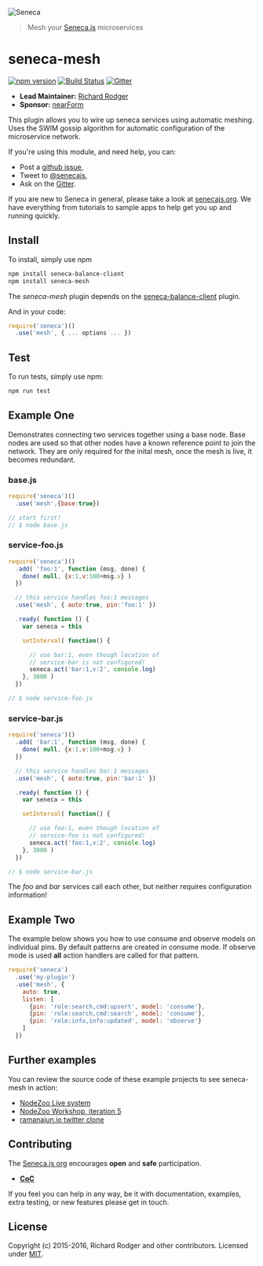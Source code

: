 ![Seneca](http://senecajs.org/files/assets/seneca-logo.png)
> Mesh your [Seneca.js][] microservices

# seneca-mesh
[![npm version][npm-badge]][npm-url]
[![Build Status][travis-badge]][travis-url]
[![Gitter][gitter-badge]][gitter-url]

- __Lead Maintainer:__ [Richard Rodger][Lead]
- __Sponsor:__ [nearForm][Sponsor]

This plugin allows you to wire up seneca services using automatic
meshing. Uses the SWIM gossip algorithm for automatic configuration 
of the microservice network.

If you're using this module, and need help, you can:

- Post a [github issue][],
- Tweet to [@senecajs][],
- Ask on the [Gitter][gitter-url].

If you are new to Seneca in general, please take a look at
[senecajs.org][]. We have everything from tutorials to sample apps to
help get you up and running quickly.


## Install
To install, simply use npm

```sh
npm install seneca-balance-client
npm install seneca-mesh
```
The _seneca-mesh_ plugin depends on the [seneca-balance-client](Balance) plugin.

And in your code:

```js
require('seneca')()
  .use('mesh', { ... options ... })
```

## Test
To run tests, simply use npm:

```sh
npm run test
```

## Example One
Demonstrates connecting two services together using a base node. Base nodes 
are used so that other nodes have a known reference point to join the network.
They are only required for the inital mesh, once the mesh is live, it becomes
redundant.

### base.js

```js
require('seneca')()
  .use('mesh',{base:true})

// start first!
// $ node base.js
```

### service-foo.js

```js
require('seneca')()
  .add( 'foo:1', function (msg, done) {
    done( null, {x:1,v:100+msg.v} )
  })

  // this service handles foo:1 messages
  .use('mesh', { auto:true, pin:'foo:1' })

  .ready( function () {
    var seneca = this

    setInterval( function() {

      // use bar:1, even though location of
      // service-bar is not configured!
      seneca.act('bar:1,v:2', console.log)
    }, 3000 )
  })

// $ node service-foo.js
```

### service-bar.js

```js
require('seneca')()
  .add( 'bar:1', function (msg, done) {
    done( null, {x:1,v:100+msg.v} )
  })

  // this service handles bar:1 messages
  .use('mesh', { auto:true, pin:'bar:1' })

  .ready( function () {
    var seneca = this

    setInterval( function() {

      // use foo:1, even though location of
      // service-foo is not configured!
      seneca.act('foo:1,v:2', console.log)
    }, 3000 )
  })

// $ node service-bar.js
```

The _foo_ and _bar_ services call each other, but neither requires
configuration information!

## Example Two
The example below shows you how to use consume and observe models on 
individual pins. By default patterns are created in consume mode. If
observe mode is used __all__ action handlers are called for that 
pattern.

```js
require('seneca')
  .use('my-plugin')
  .use('mesh', {
    auto: true,
    listen: [
      {pin: 'role:search,cmd:upsert', model: 'consume'},
      {pin: 'role:search,cmd:search', model: 'consume'},
      {pin: 'role:info,info:updated', model: 'observe'}
    ]
  })
```

## Further examples

You can review the source code of these example projects to see seneca-mesh in action:

* [NodeZoo Live system](https://github.com/nodezoo/nodezoo-system)
* [NodeZoo Workshop, iteration 5](https://github.com/nodezoo/nodezoo-workshop#iteration-05-mesh-networking)
* [ramanajun.io twitter clone](https://github.com/senecajs/ramanujan)



<!--
## Usage

TODO


## Releases

TODO
-->


## Contributing
The [Seneca.js org][] encourages __open__ and __safe__ participation.

- __[CoC][]__

If you feel you can help in any way, be it with documentation, examples, 
extra testing, or new features please get in touch.


## License
Copyright (c) 2015-2016, Richard Rodger and other contributors.
Licensed under [MIT][].

[MIT]: ./LICENSE
[npm-badge]: https://badge.fury.io/js/seneca-mesh.svg
[npm-url]: https://badge.fury.io/js/seneca-mesh
[Seneca.js org]: https://github.com/senecajs/
[Seneca.js]: https://www.npmjs.com/package/seneca
[@senecajs]: http://twitter.com/senecajs
[senecajs.org]: http://senecajs.org/
[travis-badge]: https://travis-ci.org/rjrodger/seneca-mesh.svg
[travis-url]: https://travis-ci.org/rjrodger/seneca-mesh
[gitter-badge]: https://badges.gitter.im/Join%20Chat.svg
[gitter-url]: https://gitter.im/rjrodger/seneca
[github issue]: https://github.com/rjrodger/seneca-mesh/issues
[Balance]: https://github.com/rjrodger/seneca-balance-client
[Lead]: https://github.com/rjrodger/seneca-balance-client
[Sponsor]: http://nearform.com
[CoC]: http://senecajs.org/contribute/details/code-of-conduct.html
